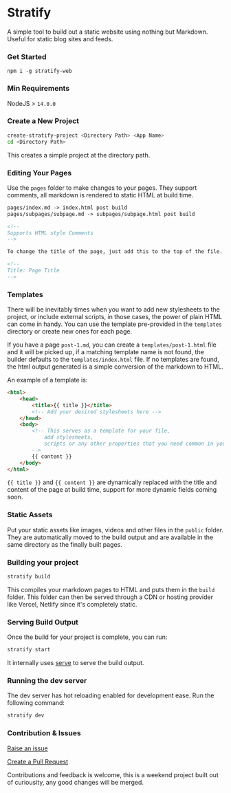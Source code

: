 # Stratify

A simple tool to build out a static website using nothing but Markdown. Useful for static blog sites and feeds.

### Get Started

```
npm i -g stratify-web
```

### Min Requirements

NodeJS > `14.0.0`

### Create a New Project

```bash
create-stratify-project <Directory Path> <App Name>
cd <Directory Path>
```

This creates a simple project at the directory path.

### Editing Your Pages

Use the `pages` folder to make changes to your pages. They support comments, all markdown is rendered to static HTML at build time.

```markdown
pages/index.md -> index.html post build
pages/subpages/subpage.md -> subpages/subpage.html post build

<!--
Supports HTML style Comments
-->

To change the title of the page, just add this to the top of the file.

<!--
Title: Page Title
-->
```

### Templates

There will be inevitably times when you want to add new stylesheets to the project, or include external scripts, in those cases, the power of plain HTML can come in handy. You can use the template pre-provided in the `templates` directory or create new ones for each page.

If you have a page `post-1.md`, you can create a `templates/post-1.html` file and it will be picked up, if a matching template name is not found, the builder defaults to the `templates/index.html` file. If no templates are found, the html output generated is a simple conversion of the markdown to HTML.

An example of a template is:

```html
<html>
	<head>
		<title>{{ title }}</title>
		<!-- Add your desired stylesheets here -->
	</head>
	<body>
		<!-- This serves as a template for your file, 
			add stylesheets, 
			scripts or any other properties that you need common in your pages.
		-->
		{{ content }}
	</body>
</html>
```

`{{ title }}` and `{{ content }}` are dynamically replaced with the title and content of the page at build time, support for more dynamic fields coming soon.

### Static Assets

Put your static assets like images, videos and other files in the `public` folder. They are automatically moved to the build output and are available in the same directory as the finally built pages.

### Building your project

```bash
stratify build
```

This compiles your markdown pages to HTML and puts them in the `build` folder. This folder can then be served through a CDN or hosting provider like Vercel, Netlify since it's completely static.

### Serving Build Output

Once the build for your project is complete, you can run:

```bash
stratify start
```

It internally uses [serve](https://npmjs.com/serve) to serve the build output.

### Running the dev server

The dev server has hot reloading enabled for development ease. Run the following command:

```bash
stratify dev
```

### Contribution & Issues

[Raise an issue](https://github.com/deve-sh/stratify/issues/new)

[Create a Pull Request](https://github.com/deve-sh/stratify/compare)

Contributions and feedback is welcome, this is a weekend project built out of curiousity, any good changes will be merged.
